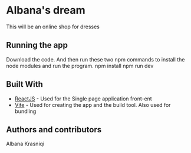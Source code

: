 # Albana's dream

This will be an online shop for dresses


## Running the app
Download the code.
And then run these two npm commands to install the node modules and run the program. 
<span>npm install</span>
<span>npm run dev</span>

## Built With

  - [ReactJS](https://reactjs.org/) - Used for the Single page application front-ent
  - [Vite](https://vitejs.dev/) - Used for creating the app and the build tool. Also used for bundling


## Authors and contributors
Albana Krasniqi